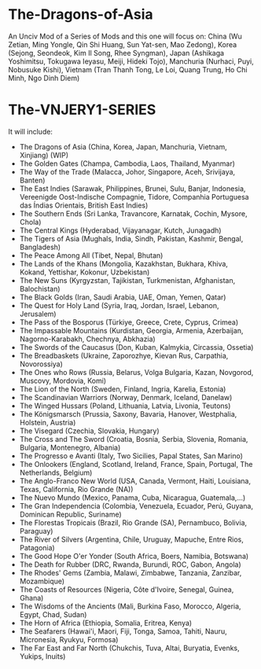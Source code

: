 # The-Dragons-of-Asia
An Unciv Mod of a Series of Mods and this one will focus on: China (Wu Zetian, Ming Yongle, Qin Shi Huang, Sun Yat-sen, Mao Zedong), Korea (Sejong, Seondeok, Kim Il Song, Rhee Syngman), Japan (Ashikaga Yoshimitsu, Tokugawa Ieyasu, Meiji, Hideki Tojo), Manchuria (Nurhaci, Puyi, Nobusuke Kishi), Vietnam (Tran Thanh Tong, Le Loi, Quang Trung, Ho Chi Minh, Ngo Dinh Diem)

# The-VNJERY1-SERIES
It will include:
  - The Dragons of Asia (China, Korea, Japan, Manchuria, Vietnam, Xinjiang) (WIP)
  - The Golden Gates (Champa, Cambodia, Laos, Thailand, Myanmar)
  - The Way of the Trade (Malacca, Johor, Singapore, Aceh, Srivijaya, Banten)
  - The East Indies (Sarawak, Philippines, Brunei, Sulu, Banjar, Indonesia, Vereenigde Oost-Indische Compagnie, Tidore, Companhia Portuguesa das Índias Orientais, British East Indies)
  - The Southern Ends (Sri Lanka, Travancore, Karnatak, Cochin, Mysore, Chola)
  - The Central Kings (Hyderabad, Vijayanagar, Kutch, Junagadh)
  - The Tigers of Asia (Mughals, India, Sindh, Pakistan, Kashmir, Bengal, Bangladesh)
  - The Peace Among All (Tibet, Nepal, Bhutan)
  - The Lands of the Khans (Mongolia, Kazakhstan, Bukhara, Khiva, Kokand, Yettishar, Kokonur, Uzbekistan)
  - The New Suns (Kyrgyzstan, Tajikistan, Turkmenistan, Afghanistan, Balochistan)
  - The Black Golds (Iran, Saudi Arabia, UAE, Oman, Yemen, Qatar)
  - The Quest for Holy Land (Syria, Iraq, Jordan, Israel, Lebanon, Jerusalem)
  - The Pass of the Bosporus (Türkiye, Greece, Crete, Cyprus, Crimea)
  - The Impassable Mountains (Kurdistan, Georgia, Armenia, Azerbaijan, Nagorno-Karabakh, Chechnya, Abkhazia)
  - The Swords of the Caucasus (Don, Kuban, Kalmykia, Circassia, Ossetia)
  - The Breadbaskets (Ukraine, Zaporozhye, Kievan Rus, Carpathia, Novorossiya)
  - The Ones who Rows (Russia, Belarus, Volga Bulgaria, Kazan, Novgorod, Muscovy, Mordovia, Komi)
  - The Lion of the North (Sweden, Finland, Ingria, Karelia, Estonia)
  - The Scandinavian Warriors (Norway, Denmark, Iceland, Danelaw)
  - The Winged Hussars (Poland, Lithuania, Latvia, Livonia, Teutons)
  - The Königsmarsch (Prussia, Saxony, Bavaria, Hanover, Westphalia, Holstein, Austria)
  - The Visegard (Czechia, Slovakia, Hungary)
  - The Cross and The Sword (Croatia, Bosnia, Serbia, Slovenia, Romania, Bulgaria, Montenegro, Albania)
  - The Progresso e Avanti (Italy, Two Sicilies, Papal States, San Marino)
  - The Onlookers (England, Scotland, Ireland, France, Spain, Portugal, The Netherlands, Belgium)
  - The Anglo-Franco New World (USA, Canada, Vermont, Haiti, Louisiana, Texas, California, Rio Grande (NA))
  - The Nuevo Mundo (Mexico, Panama, Cuba, Nicaragua, Guatemala,...)
  - The Gran Independencia (Colombia, Venezuela, Ecuador, Perú, Guyana, Dominican Republic, Suriname)
  - The Florestas Tropicais (Brazil, Rio Grande (SA), Pernambuco, Bolivia, Paraguay)
  - The River of Silvers (Argentina, Chile, Uruguay, Mapuche, Entre Rios, Patagonia)
  - The Good Hope O'er Yonder (South Africa, Boers, Namibia, Botswana)
  - The Death for Rubber (DRC, Rwanda, Burundi, ROC, Gabon, Angola)
  - The Rhodes' Gems (Zambia, Malawi, Zimbabwe, Tanzania, Zanzibar, Mozambique)
  - The Coasts of Resources (Nigeria, Côte d'Ivoire, Senegal, Guinea, Ghana)
  - The Wisdoms of the Ancients (Mali, Burkina Faso, Morocco, Algeria, Egypt, Chad, Sudan)
  - The Horn of Africa (Ethiopia, Somalia, Eritrea, Kenya)
  - The Seafarers (Hawai'i, Maori, Fiji, Tonga, Samoa, Tahiti, Nauru, Micronesia, Ryukyu, Formosa)
  - The Far East and Far North (Chukchis, Tuva, Altai, Buryatia, Evenks, Yukips, Inuits)
